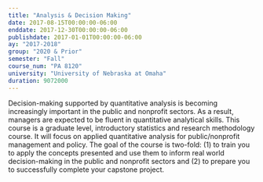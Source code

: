```yaml
---
title: "Analysis & Decision Making"
date: 2017-08-15T00:00:00-06:00
enddate: 2017-12-30T00:00:00-06:00
publishdate: 2017-01-01T00:00:00-06:00
ay: "2017-2018"
group: "2020 & Prior"
semester: "Fall"
course_num: "PA 8120"
university: "University of Nebraska at Omaha"
duration: 9072000
---
```


Decision-making supported by quantitative analysis is becoming increasingly important in the public and nonprofit sectors. As a result, managers are expected to be fluent in quantitative analytical skills. This course is a graduate level, introductory statistics and research methodology course. It will focus on applied quantitative analysis for public/nonprofit management and policy. The goal of the course is two-fold: (1) to train you to apply the concepts presented and use them to inform real world decision-making in the public and nonprofit sectors and (2) to prepare you to successfully complete your capstone project.
